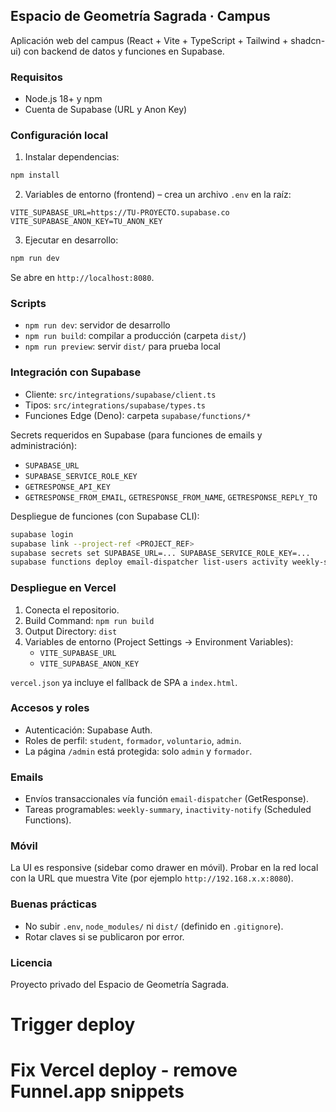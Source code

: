 ## Espacio de Geometría Sagrada · Campus

Aplicación web del campus (React + Vite + TypeScript + Tailwind + shadcn-ui) con backend de datos y funciones en Supabase.

### Requisitos
- Node.js 18+ y npm
- Cuenta de Supabase (URL y Anon Key)

### Configuración local
1) Instalar dependencias:
```bash
npm install
```
2) Variables de entorno (frontend) – crea un archivo `.env` en la raíz:
```
VITE_SUPABASE_URL=https://TU-PROYECTO.supabase.co
VITE_SUPABASE_ANON_KEY=TU_ANON_KEY
```
3) Ejecutar en desarrollo:
```bash
npm run dev
```
Se abre en `http://localhost:8080`.

### Scripts
- `npm run dev`: servidor de desarrollo
- `npm run build`: compilar a producción (carpeta `dist/`)
- `npm run preview`: servir `dist/` para prueba local

### Integración con Supabase
- Cliente: `src/integrations/supabase/client.ts`
- Tipos: `src/integrations/supabase/types.ts`
- Funciones Edge (Deno): carpeta `supabase/functions/*`

Secrets requeridos en Supabase (para funciones de emails y administración):
- `SUPABASE_URL`
- `SUPABASE_SERVICE_ROLE_KEY`
- `GETRESPONSE_API_KEY`
- `GETRESPONSE_FROM_EMAIL`, `GETRESPONSE_FROM_NAME`, `GETRESPONSE_REPLY_TO`

Despliegue de funciones (con Supabase CLI):
```bash
supabase login
supabase link --project-ref <PROJECT_REF>
supabase secrets set SUPABASE_URL=... SUPABASE_SERVICE_ROLE_KEY=...
supabase functions deploy email-dispatcher list-users activity weekly-summary inactivity-notify slack-proxy
```

### Despliegue en Vercel
1) Conecta el repositorio.
2) Build Command: `npm run build`
3) Output Directory: `dist`
4) Variables de entorno (Project Settings → Environment Variables):
   - `VITE_SUPABASE_URL`
   - `VITE_SUPABASE_ANON_KEY`

`vercel.json` ya incluye el fallback de SPA a `index.html`.

### Accesos y roles
- Autenticación: Supabase Auth.
- Roles de perfil: `student`, `formador`, `voluntario`, `admin`.
- La página `/admin` está protegida: solo `admin` y `formador`.

### Emails
- Envíos transaccionales vía función `email-dispatcher` (GetResponse).
- Tareas programables: `weekly-summary`, `inactivity-notify` (Scheduled Functions).

### Móvil
La UI es responsive (sidebar como drawer en móvil). Probar en la red local con la URL que muestra Vite (por ejemplo `http://192.168.x.x:8080`).

### Buenas prácticas
- No subir `.env`, `node_modules/` ni `dist/` (definido en `.gitignore`).
- Rotar claves si se publicaron por error.

### Licencia
Proyecto privado del Espacio de Geometría Sagrada.
# Trigger deploy
# Fix Vercel deploy - remove Funnel.app snippets
